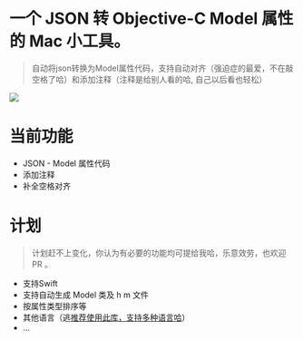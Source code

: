 # 一个 JSON 转 Objective-C Model 属性的 Mac 小工具。

> 自动将json转换为Model属性代码，支持自动对齐（强迫症的最爱，不在敲空格了哈）和添加注释（注释是给别人看的哈, 自己以后看也轻松）

![](1.gif)

# 当前功能

- JSON - Model 属性代码
- 添加注释
- 补全空格对齐

# 计划

> 计划赶不上变化，你认为有必要的功能均可提给我哈，乐意效劳，也欢迎 PR 。

- 支持Swift
- 支持自动生成 Model 类及 h m 文件
- 按属性类型排序等
- 其他语言（逃[推荐使用此库，支持多种语言哈](https://github.com/Ahmed-Ali/JSONExport)）
- ...
